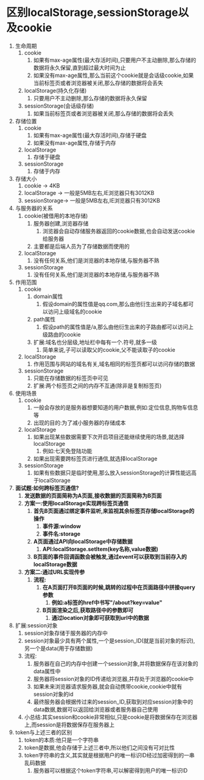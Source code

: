 # 区别localStorage,sessionStorage以及cookie

1. 生命周期
   1. cookie
      1. 如果有max-age属性(最大存活时间),只要用户不主动删除,那么存储的数据将永久保留,直到超过最大时间为止
      2. 如果没有max-age属性,那么当前这个cookie就是会话级cookie,如果当前标签页或者浏览器被关闭,那么存储的数据将会丢失
   2. localStorage(持久化存储)
      1. 只要用户不主动删除,那么存储的数据将永久保留
   3. sessionStorage(会话级存储)
      1. 如果当前标签页或者浏览器被关闭,那么存储的数据将会丢失
2. 存储位置
   1. cookie
      1. 如果有max-age属性(最大存活时间),存储于硬盘
      2. 如果没有max-age属性,存储于内存
   2. localStorage
      1. 存储于硬盘
   3. sessionStorage
      1. 存储于内存
3. 存储大小
   1. cookie -> 4KB
   2. localStorage -> 一般是5MB左右,IE浏览器只有3012KB
   3. sessionStorage-> 一般是5MB左右,IE浏览器只有3012KB
4. 与服务器的关系
   1. cookie(被借用的本地存储)
      1. 服务器创建,浏览器存储
         1. 浏览器会自动存储服务器返回的cookie数据,也会自动发送cookie给服务器
      2. 主要都是后端人员为了存储数据而使用的
   2. localStorage
      1. 没有任何关系,他们是浏览器的本地存储,与服务器不熟
   3. sessionStorage
      1. 没有任何关系,他们是浏览器的本地存储,与服务器不熟
5. 作用范围
   1. cookie
      1. domain属性
         1. 假设domain的属性值是qq.com,那么由他衍生出来的子域名都可以访问上级域名的cookie
      2. path属性
         1. 假设path的属性值是/a,那么由他衍生出来的子路由都可以访问上级路由的cookie
      3. 扩展:域名也分层级,地址栏中每有一个.符号,就多一级
         1. 简单来说,子可以读取父的cookie,父不能读取子的cookie
   2. localStorage
      1. 作用范围与网站的域名有关,域名相同的标签页都可以访问存储的数据
   3. sessionStorage
      1. 只能在存储数据的标签页中可见
      2. 扩展:两个标签页之间的内存不互通(除非是复制标签页)
6. 使用场景
   1. cookie
      1. 一般会存放的是服务器想要知道的用户数据,例如:定位信息,购物车信息等
      2. 出现的目的:为了减小服务器的存储成本
   2. localStorage
      1. 如果出现某些数据需要下次开启项目还能继续使用的场景,就选择localStorage
         1. 例如:七天免登陆功能
      2. 如果出现需要跨标签页进行通信,就选择localStorage
   3. sessionStorage
      1. 如果有些数据只是临时使用,那么放入sessionStorage的计算性能远高于localStorage
7. **面试题:如何跨标签页通信?**
   1. **发送数据的页面简称为A页面,接收数据的页面简称为B页面**
   2. **方案一:使用localStorage实现跨标签页通信**
      1. **首先B页面通过绑定事件监听,来监视其余标签页存储localStorage的操作**
         1. **事件源:window**
         2. **事件名:storage**
      2. **A页面通过API向localStorage中存储数据**
         1. **API:localStorage.setItem(key名称,value数据)**
      3. **B页面的事件回调函数会被触发,通过event可以获取到当前存入的localStorage数据**
   3. **方案二:通过URL实现传参**
      1. **流程:**
         1. **在A页面打开B页面的时候,跳转的过程中在页面路径中拼接query参数**
            1. **例如:a标签的href中书写"/about?key=value"**
         2. **B页面渲染之后,获取路径中的参数即可**
            1. **通过location对象即可获取到url中的数据**
8. 扩展:session对象
   1. session对象存储于服务器的内存中
   2. session对象最少具有两个属性,一个是session_ID(就是当前对象的标识),另一个是data(用于存储数据)
   3. 流程:
      1. 服务器在自己的内存中创建一个session对象,并将数据保存在该对象的data属性中
      2. 服务器将session对象的ID传递给浏览器,并存处于浏览器的cookie中
      3. 如果未来浏览器请求服务器,就会自动携带cookie,cookie中就有session对象的id
      4. 最终服务器会根据传过来的session_ID,获取到对应session对象中的data数据,数据可以返回给浏览器或者服务器自己使用
   4. 小总结:其实session和cookie非常相似,只是cookie是将数据保存在浏览器上,而session是将数据保存在服务器上
9. token与上述三者的区别
   1. token的本质:他只是一个字符串
   2. token是数据,他会存储于上述三者中,所以他们之间没有可对比性
   3. token字符串的含义,其实就是根据用户的唯一标识ID经过加密得到的一串乱码数据
      1. 服务器可以根据这个token字符串,可以解密得到用户的唯一标识ID
